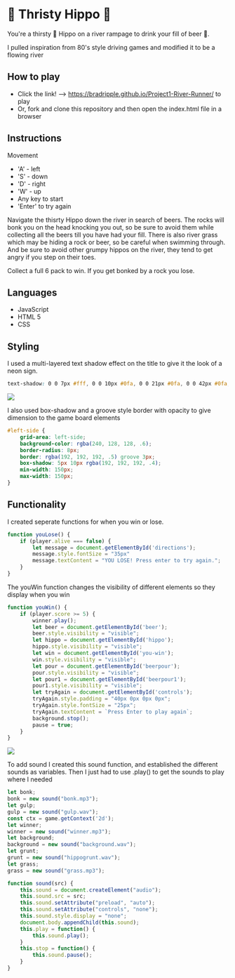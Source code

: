 # 🦛 Thristy Hippo 🦛

You're a thirsty 🦛 Hippo on a river rampage to drink your fill of beer 🍺.

I pulled inspiration from 80's style driving games and modified it to be a flowing river

## How to play

* Click the link! --> https://bradripple.github.io/Project1-River-Runner/ to play
* Or, fork and clone this repository and then open the index.html file in a browser

## Instructions
Movement
* 'A' - left
* 'S' - down
* 'D' - right
* 'W' - up
* Any key to start
* 'Enter' to try again


Navigate the thisrty Hippo down the river in search of beers. The rocks will bonk you on the head knocking you out, so be sure to avoid them while collecting all the beers till you have had your fill. There is also river grass which may be hiding a rock or beer, so be careful when swimming through. And be sure to avoid other grumpy hippos on the river, they tend to get angry if you step on their toes.

Collect a full 6 pack to win. If you get bonked by a rock you lose.

## Languages
* JavaScript
* HTML 5
* CSS
## Styling
I used a multi-layered text shadow effect on the title to give it the look of a neon sign.


```css
text-shadow: 0 0 7px #fff, 0 0 10px #0fa, 0 0 21px #0fa, 0 0 42px #0fa, 0 0 82px #0fa, 0 0 92px #0fa, 0 0 102px #0fa, 0 0 151px #0fa;
```

![](https://i.ibb.co/FKZjzzW/title-screen-shot.png)


I also used box-shadow and a groove style border with opacity to give dimension to the game board elements

```css
#left-side {
    grid-area: left-side;
    background-color: rgba(240, 128, 128, .6);
    border-radius: 8px;
    border: rgba(192, 192, 192, .5) groove 3px;
    box-shadow: 5px 10px rgba(192, 192, 192, .4);
    min-width: 150px;
    max-width: 150px;
}
```

## Functionality

I created seperate functions for when you win or lose.
```javascript
function youLose() {
    if (player.alive === false) {
        let message = document.getElementById('directions');
        message.style.fontSize = "35px"
        message.textContent = "YOU LOSE! Press enter to try again.";
    }
}
```
The youWin function changes the visibility of different elements so they display when you win
```javascript
function youWin() {
    if (player.score >= 5) {
        winner.play();
        let beer = document.getElementById('beer');
        beer.style.visibility = "visible";
        let hippo = document.getElementById('hippo');
        hippo.style.visibility = "visible";
        let win = document.getElementById('you-win');
        win.style.visibility = "visible";
        let pour = document.getElementById('beerpour');
        pour.style.visibility = "visible";
        let pour1 = document.getElementById('beerpour1');
        pour1.style.visibility = "visible";
        let tryAgain = document.getElementById('controls');
        tryAgain.style.padding = "40px 0px 0px 0px";
        tryAgain.style.fontSize = "25px";
        tryAgain.textContent = `Press Enter to play again`;
        background.stop();
        pause = true;
    }
}
```
![](https://i.ibb.co/sWsVjS0/Screen-Shot-2021-08-23-at-10-31-01-AM.png)

To add sound I created this sound function, and established the different sounds as variables. Then I just had to use .play() to get the sounds to play where I needed 

```javascript
let bonk;
bonk = new sound("bonk.mp3");
let gulp;
gulp = new sound("gulp.wav");
const ctx = game.getContext('2d');
let winner;
winner = new sound("winner.mp3");
let background;
background = new sound("background.wav");
let grunt;
grunt = new sound("hippogrunt.wav");
let grass;
grass = new sound("grass.mp3");

function sound(src) {
    this.sound = document.createElement("audio");
    this.sound.src = src;
    this.sound.setAttribute("preload", "auto");
    this.sound.setAttribute("controls", "none");
    this.sound.style.display = "none";
    document.body.appendChild(this.sound);
    this.play = function() {
        this.sound.play();
    }
    this.stop = function() {
        this.sound.pause();
    }
}
```

